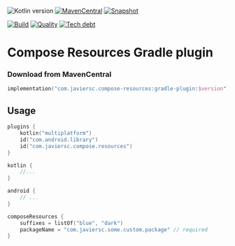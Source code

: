 ![Kotlin version](https://img.shields.io/badge/kotlin-1.6.10-blueviolet?logo=kotlin&logoColor=white)
[![MavenCentral](https://img.shields.io/maven-central/v/com.javiersc.compose-resources/gradle-plugin?label=MavenCentral)](https://repo1.maven.org/maven2/com/javiersc/compose-resources/gradle-plugin/)
[![Snapshot](https://img.shields.io/nexus/s/com.javiersc.compose-resources/gradle-plugin?server=https%3A%2F%2Foss.sonatype.org%2F&label=Snapshot)](https://oss.sonatype.org/content/repositories/snapshots/com/javiersc/compose-resources/gradle-plugin/)

[![Build](https://img.shields.io/github/workflow/status/JavierSegoviaCordoba/compose-resources-kmp/build-kotlin?label=Build&logo=GitHub)](https://github.com/JavierSegoviaCordoba/compose-resources-kmp/tree/main)
[![Quality](https://img.shields.io/sonar/quality_gate/JavierSegoviaCordoba_compose-resources-kmp?label=Quality&logo=SonarCloud&logoColor=white&server=https%3A%2F%2Fsonarcloud.io)](https://sonarcloud.io/dashboard?id=JavierSegoviaCordoba_compose-resources-kmp)
[![Tech debt](https://img.shields.io/sonar/tech_debt/JavierSegoviaCordoba_compose-resources-kmp?label=Tech%20debt&logo=SonarCloud&logoColor=white&server=https%3A%2F%2Fsonarcloud.io)](https://sonarcloud.io/dashboard?id=JavierSegoviaCordoba_compose-resources-kmp)

# Compose Resources Gradle plugin

### Download from MavenCentral

```kotlin
implementation("com.javiersc.compose-resources:gradle-plugin:$version")
```

## Usage

```kotlin
plugins {
    kotlin("multiplatform")
    id("com.android.library")
    id("com.javiersc.compose.resources")
}

kotlin {
    //...
}

android {
    // ...
}

composeResources {
    suffixes = listOf("blue", "dark")
    packageName = "com.javiersc.some.custom.package" // required
}
```
